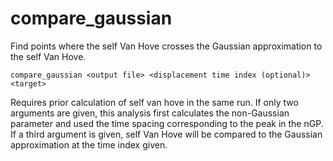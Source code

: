 <h1>compare_gaussian</h1>

Find points where the self Van Hove crosses the Gaussian approximation to the self Van Hove.

```
compare_gaussian <output file> <displacement time index (optional)>
<target>
```

Requires prior calculation of self van hove in the same run. If only two arguments are given, this analysis first calculates the non-Gaussian parameter and used the time spacing corresponding to the peak in the nGP. If a third argument is given, self Van Hove will be compared to the Gaussian approximation at the time index given.
